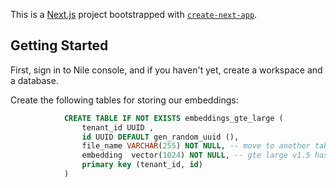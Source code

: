 This is a [Next.js](https://nextjs.org/) project bootstrapped with [`create-next-app`](https://github.com/vercel/next.js/tree/canary/packages/create-next-app).

## Getting Started

First, sign in to Nile console, and if you haven't yet, create a workspace and a database. 

Create the following tables for storing our embeddings:

```sql
            CREATE TABLE IF NOT EXISTS embeddings_gte_large (
                tenant_id UUID ,
                id UUID DEFAULT gen_random_uuid (),
                file_name VARCHAR(255) NOT NULL, -- move to another table when we decide to chunk files
                embedding  vector(1024) NOT NULL, -- gte large v1.5 has 1024 dim vector, it will be different for other models
                primary key (tenant_id, id)
            )
```
